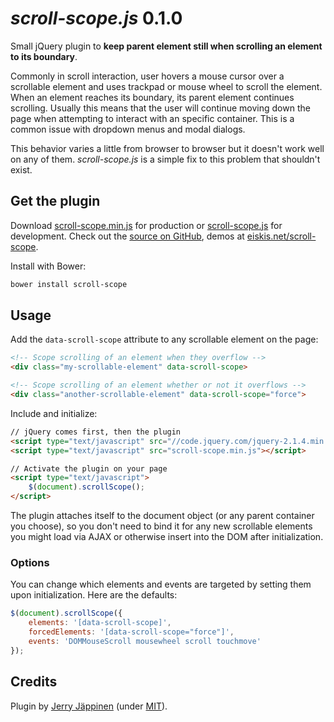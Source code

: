 
# *scroll-scope.js* 0.1.0

Small jQuery plugin to <strong>keep parent element still when scrolling an element to its boundary</strong>.

Commonly in scroll interaction, user hovers a mouse cursor over a scrollable element and uses trackpad or mouse wheel to scroll the element. When an element reaches its boundary, its parent element continues scrolling. Usually this means that the user will continue moving down the page when attempting to interact with an specific container. This is a common issue with dropdown menus and modal dialogs.

This behavior varies a little from browser to browser but it doesn't work well on any of them. <em>scroll-scope.js</em> is a simple fix to this problem that shouldn't exist.



## Get the plugin

Download [scroll-scope.min.js](https://raw.githubusercontent.com/Eiskis/scroll-scope/master/scroll-scope.min.js) for production or [scroll-scope.js](https://raw.githubusercontent.com/Eiskis/scroll-scope/master/scroll-scope.js) for development. Check out the [source on GitHub](https://github.com/Eiskis/scroll-scope), demos at [eiskis.net/scroll-scope](http://eiskis.net/scroll-scope).

Install with Bower:

```sh
bower install scroll-scope
```



## Usage

Add the `data-scroll-scope` attribute to any scrollable element on the page:

```html
<!-- Scope scrolling of an element when they overflow -->
<div class="my-scrollable-element" data-scroll-scope>

<!-- Scope scrolling of an element whether or not it overflows -->
<div class="another-scrollable-element" data-scroll-scope="force">
```

Include and initialize:

```html
// jQuery comes first, then the plugin
<script type="text/javascript" src="//code.jquery.com/jquery-2.1.4.min.js"></script>
<script type="text/javascript" src="scroll-scope.min.js"></script>

// Activate the plugin on your page
<script type="text/javascript">
	$(document).scrollScope();
</script>
```

The plugin attaches itself to the document object (or any parent container you choose), so you don't need to bind it for any new scrollable elements you might load via AJAX or otherwise insert into the DOM after initialization.



### Options

You can change which elements and events are targeted by setting them upon initialization. Here are the defaults:

```js
$(document).scrollScope({
	elements: '[data-scroll-scope]',
	forcedElements: '[data-scroll-scope="force"]',
	events: 'DOMMouseScroll mousewheel scroll touchmove'
});
```



## Credits

Plugin by [Jerry Jäppinen](http://eiskis.net/) (under [MIT](https://github.com/Eiskis/scroll-scope/blob/master/LICENSE)).
